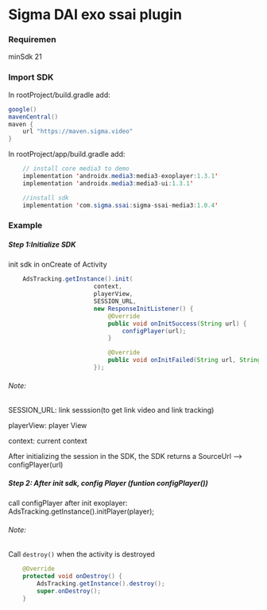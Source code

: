 # Sigma DAI exo ssai plugin

### Requiremen

minSdk 21

### Import SDK

In rootProject/build.gradle add:

```java
google()
mavenCentral()
maven {
    url "https://maven.sigma.video"
}
```

In rootProject/app/build.gradle add:

```java
    // install core media3 to demo
    implementation 'androidx.media3:media3-exoplayer:1.3.1'
    implementation 'androidx.media3:media3-ui:1.3.1'

    //install sdk
    implementation 'com.sigma.ssai:sigma-ssai-media3:1.0.4'
```

### Example

##### Step 1:Initialize SDK

init sdk in onCreate of Activity

```java
    AdsTracking.getInstance().init(
                        context,
                        playerView,
                        SESSION_URL,
                        new ResponseInitListener() {
                            @Override
                            public void onInitSuccess(String url) {
                                configPlayer(url);
                            }

                            @Override
                            public void onInitFailed(String url, String msg) {}
                        });
```

###### Note:

SESSION_URL: link sesssion(to get link video and link tracking)

playerView: player View

context: current context

After initializing the session in the SDK, the SDK returns a SourceUrl --> configPlayer(url)

##### Step 2: After init sdk, config Player (funtion configPlayer())

call configPlayer after init exoplayer: AdsTracking.getInstance().initPlayer(player);

###### Note:

Call `destroy()` when the activity is destroyed

```java
    @Override
    protected void onDestroy() {
        AdsTracking.getInstance().destroy();
        super.onDestroy();
    }
```
